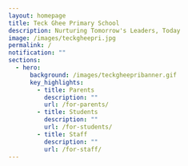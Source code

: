 ```yaml
---
layout: homepage
title: Teck Ghee Primary School
description: Nurturing Tomorrow's Leaders, Today
image: /images/teckgheepri.jpg
permalink: /
notification: ""
sections:
  - hero:
      background: /images/teckgheepribanner.gif
      key_highlights:
        - title: Parents
          description: ""
          url: /for-parents/
        - title: Students
          description: ""
          url: /for-students/
        - title: Staff
          description: ""
          url: /for-staff/
---
```

